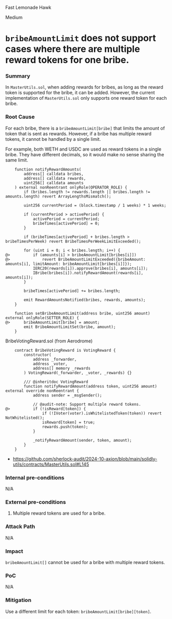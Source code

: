 Fast Lemonade Hawk

Medium

# `bribeAmountLimit` does not support cases where there are multiple reward tokens for one bribe.


### Summary

In `MasterUtils.sol`, when adding rewards for bribes, as long as the reward token is supported for the bribe, it can be added. However, the current implementation of `MasterUtils.sol` only supports one reward token for each bribe.

### Root Cause

For each bribe, there is a `bribeAmountLimit[bribe]` that limits the amount of token that is sent as rewards. However, if a bribe has multiple reward tokens, it cannot be handled by a single limit.

For example, both WETH and USDC are used as reward tokens in a single bribe. They have different decimals, so it would make no sense sharing the same limit.

```solidity
    function notifyRewardAmounts(
        address[] calldata bribes,
        address[] calldata rewards,
        uint256[] calldata amounts
    ) external nonReentrant onlyRole(OPERATOR_ROLE) {
        if (bribes.length != rewards.length || bribes.length != amounts.length) revert ArrayLengthsMismatch();

        uint256 currentPeriod = (block.timestamp / 1 weeks) * 1 weeks;

        if (currentPeriod > activePeriod) {
            activePeriod = currentPeriod;
            bribeTimes[activePeriod] = 0;
        }

        if (bribeTimes[activePeriod] + bribes.length > bribeTimesPerWeek) revert BribeTimesPerWeekLimitExceeded();

        for (uint i = 0; i < bribes.length; i++) {
@>          if (amounts[i] > bribeAmountLimit[bribes[i]])
@>              revert BribeAmountLimitExceeded({bribeAmount: amounts[i], limitAmount: bribeAmountLimit[bribes[i]]});
            IERC20(rewards[i]).approve(bribes[i], amounts[i]);
            IBribe(bribes[i]).notifyRewardAmount(rewards[i], amounts[i]);
        }

        bribeTimes[activePeriod] += bribes.length;

        emit RewardAmountsNotified(bribes, rewards, amounts);
    }

    function setBribeAmountLimit(address bribe, uint256 amount) external onlyRole(SETTER_ROLE) {
@>      bribeAmountLimit[bribe] = amount;
        emit BribeAmountLimitSet(bribe, amount);
    }
```

BribeVotingReward.sol (from Aerodrome)
```solidity
	contract BribeVotingReward is VotingReward {
	    constructor(
	        address _forwarder,
	        address _voter,
	        address[] memory _rewards
	    ) VotingReward(_forwarder, _voter, _rewards) {}

	    /// @inheritdoc VotingReward
	    function notifyRewardAmount(address token, uint256 amount) external override nonReentrant {
	        address sender = _msgSender();

	        // @audit-note: Support multiple reward tokens.
@>	        if (!isReward[token]) {
	            if (!IVoter(voter).isWhitelistedToken(token)) revert NotWhitelisted();
	            isReward[token] = true;
	            rewards.push(token);
	        }

	        _notifyRewardAmount(sender, token, amount);
	    }
	}
```

- https://github.com/sherlock-audit/2024-10-axion/blob/main/solidly-utils/contracts/MasterUtils.sol#L145

### Internal pre-conditions

N/A

### External pre-conditions

1. Multiple reward tokens are used for a bribe.

### Attack Path

N/A

### Impact

`bribeAmountLimit[]` cannot be used for a bribe with multiple reward tokens.

### PoC

N/A

### Mitigation

Use a different limit for each token: `bribeAmountLimit[bribe][token]`.